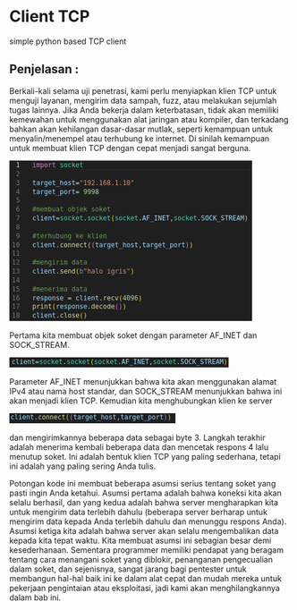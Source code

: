 # Client TCP
simple python based TCP client

## Penjelasan : 

Berkali-kali selama uji penetrasi, kami perlu menyiapkan klien TCP untuk menguji layanan, mengirim data sampah, fuzz, atau melakukan sejumlah tugas lainnya. Jika Anda bekerja dalam keterbatasan, tidak akan memiliki kemewahan untuk menggunakan alat jaringan atau kompiler, dan terkadang bahkan akan kehilangan dasar-dasar mutlak, seperti kemampuan untuk menyalin/menempel atau terhubung ke internet. Di sinilah kemampuan untuk membuat klien TCP dengan cepat menjadi sangat berguna.  

![Screenshoot](img-asset/code-screenshoot.png)

Pertama kita membuat objek soket dengan parameter AF_INET dan SOCK_STREAM. 

![Screenshoot](img-asset/01.png)

Parameter AF_INET menunjukkan bahwa kita akan menggunakan alamat IPv4 atau nama host standar, dan SOCK_STREAM menunjukkan bahwa ini akan menjadi klien TCP. Kemudian kita menghubungkan klien ke server  

![Screenshoot](img-asset/02.png)

dan mengirimkannya beberapa data sebagai byte 3. Langkah terakhir adalah menerima kembali beberapa data dan mencetak respons 4 lalu menutup soket. Ini adalah bentuk klien TCP yang paling sederhana, tetapi ini adalah yang paling sering Anda tulis.

Potongan kode ini membuat beberapa asumsi serius tentang soket yang pasti ingin Anda ketahui. Asumsi pertama adalah bahwa koneksi kita akan selalu berhasil, dan yang kedua adalah bahwa server mengharapkan kita untuk mengirim data terlebih dahulu (beberapa server berharap untuk mengirim data kepada Anda terlebih dahulu dan menunggu respons Anda). Asumsi ketiga kita adalah bahwa server akan selalu mengembalikan data kepada kita tepat waktu. Kita membuat asumsi ini sebagian besar demi kesederhanaan. Sementara programmer memiliki pendapat yang beragam tentang cara menangani soket yang diblokir, penanganan pengecualian dalam soket, dan sejenisnya, sangat jarang bagi pentester untuk membangun hal-hal baik ini ke dalam alat cepat dan mudah mereka untuk pekerjaan pengintaian atau eksploitasi, jadi kami akan menghilangkannya dalam bab ini.